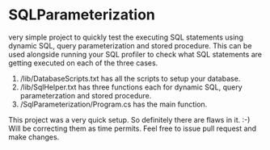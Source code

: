 # SQLParameterization
very simple project to quickly test the executing SQL statements using dynamic SQL, query parameterization and stored procedure. This can be used alongside running your SQL profiler to check what SQL statements are getting executed on each of the three cases.

1. /lib/DatabaseScripts.txt has all the scripts to setup your database.
2. /lib/SqlHelper.txt has three functions each for dynamic SQL, query parameterzation and stored procedure.
3. /SqlParameterization/Program.cs has the main function.

This project was a very quick setup. So definitely there are flaws in it. :-) Will be correcting them as time permits.
Feel free to issue pull request and make changes.
